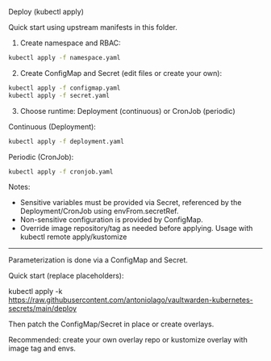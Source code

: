 Deploy (kubectl apply)

Quick start using upstream manifests in this folder.

1) Create namespace and RBAC:

```bash
kubectl apply -f namespace.yaml
```

2) Create ConfigMap and Secret (edit files or create your own):

```bash
kubectl apply -f configmap.yaml
kubectl apply -f secret.yaml
```

3) Choose runtime: Deployment (continuous) or CronJob (periodic)

Continuous (Deployment):
```bash
kubectl apply -f deployment.yaml
```

Periodic (CronJob):
```bash
kubectl apply -f cronjob.yaml
```

Notes:
- Sensitive variables must be provided via Secret, referenced by the Deployment/CronJob using envFrom.secretRef.
- Non-sensitive configuration is provided by ConfigMap.
- Override image repository/tag as needed before applying.
Usage with kubectl remote apply/kustomize
----------------------------------------

Parameterization is done via a ConfigMap and Secret.

Quick start (replace placeholders):

kubectl apply -k https://raw.githubusercontent.com/antoniolago/vaultwarden-kubernetes-secrets/main/deploy

Then patch the ConfigMap/Secret in place or create overlays.

Recommended: create your own overlay repo or kustomize overlay with image tag and envs.

